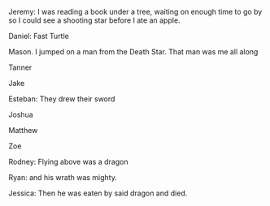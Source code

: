 Jeremy: I was reading a book under a tree, waiting on enough time to go by so I could see a shooting star before I ate an apple.

Daniel: Fast Turtle

Mason. I jumped on a man from the Death Star. That man was me all along

Tanner

Jake

Esteban: They drew their sword

Joshua

Matthew 

Zoe

Rodney: Flying above was a dragon 

Ryan:   and his wrath was mighty.

Jessica: Then he was eaten by said dragon and died. 

